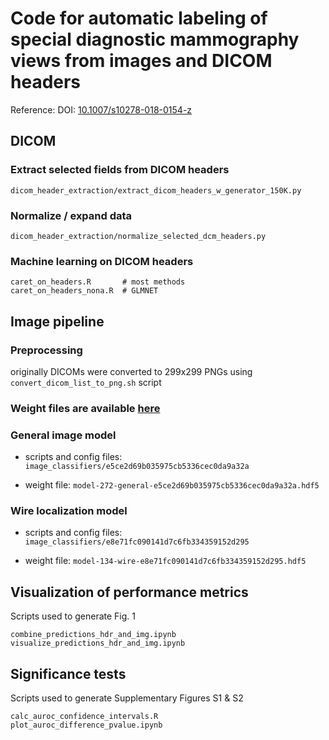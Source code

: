 # Code for automatic labeling of special diagnostic mammography views from images and DICOM headers

Reference: DOI: [10.1007/s10278-018-0154-z](https://www.ncbi.nlm.nih.gov/pubmed/30465142)

## DICOM
### Extract selected fields from DICOM headers

    dicom_header_extraction/extract_dicom_headers_w_generator_150K.py

### Normalize / expand data

    dicom_header_extraction/normalize_selected_dcm_headers.py

###  Machine learning on DICOM headers

    caret_on_headers.R       # most methods 
    caret_on_headers_nona.R  # GLMNET

## Image pipeline

### Preprocessing

originally DICOMs were converted to 299x299 PNGs using `convert_dicom_list_to_png.sh` script


### Weight files are available [here](https://datashare.ucsf.edu/stash/dataset/doi:10.7272/Q6XK8CQ9)

### General image model
- scripts and config files: `image_classifiers/e5ce2d69b035975cb5336cec0da9a32a`

- weight file: `model-272-general-e5ce2d69b035975cb5336cec0da9a32a.hdf5`

### Wire localization model

- scripts and config files: `image_classifiers/e8e71fc090141d7c6fb334359152d295`

- weight file: `model-134-wire-e8e71fc090141d7c6fb334359152d295.hdf5`


## Visualization of performance metrics 
Scripts used to generate Fig. 1

    combine_predictions_hdr_and_img.ipynb
    visualize_predictions_hdr_and_img.ipynb


## Significance tests
Scripts used to generate Supplementary Figures S1 & S2

    calc_auroc_confidence_intervals.R
    plot_auroc_difference_pvalue.ipynb
